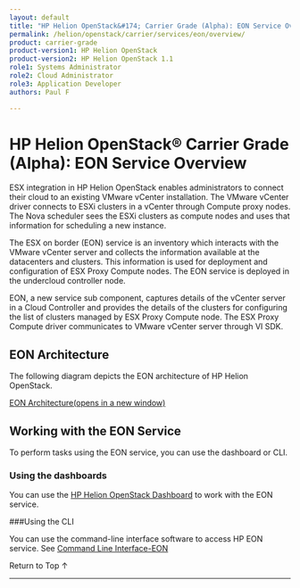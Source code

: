 ```yaml
---
layout: default
title: "HP Helion OpenStack&#174; Carrier Grade (Alpha): EON Service Overview"
permalink: /helion/openstack/carrier/services/eon/overview/
product: carrier-grade
product-version1: HP Helion OpenStack
product-version2: HP Helion OpenStack 1.1
role1: Systems Administrator 
role2: Cloud Administrator 
role3: Application Developer 
authors: Paul F

---
```

<!--UNDER REVISION-->

<script>

function PageRefresh {
onLoad="window.refresh"
}

PageRefresh();

</script>

<!-- <p style="font-size: small;"> <a href="/helion/openstack/carrier/services/compute/overview/">&#9664; PREV</a> | <a href="/helion/openstack/carrier/services/overview/">&#9650; UP</a> | <a href="/helion/openstack/carrier/services/imaging/overview/"> NEXT &#9654</a> </p> -->


# HP Helion OpenStack&#174; Carrier Grade (Alpha): EON Service Overview #

ESX integration in HP Helion OpenStack enables administrators to connect their cloud to an existing VMware vCenter installation. The VMware vCenter driver connects to ESXi clusters in a vCenter through Compute proxy nodes. The Nova scheduler sees the ESXi clusters as compute nodes and uses that information for scheduling a new instance. 

The ESX on border (EON) service is an inventory which interacts with the VMware vCenter server and collects the information available at the datacenters and clusters. This information is used for deployment and configuration of ESX Proxy Compute nodes. The EON service is deployed in the undercloud controller node. 

EON, a new service sub component, captures details of the vCenter server in a Cloud Controller and provides the details of the clusters for configuring the list of clusters managed by ESX Proxy Compute node. The ESX Proxy Compute driver communicates to VMware vCenter server through VI SDK. 


<!--
*  A RESTful API service

* A Conductor service --> <!--, which does the bulk of the work of interacting with VMWare vCenter Server, collects and monitors the inventory of Datacenters, Clusters and vSwitch / dvSwitch details and makes it available to other services through REST APIs-->
<!--
* A Database and DB API --> <!--for storing the list of managed vCenter Servers and its associated Datacenter vSwitch / dvSwitch,  activated / imported Clusters details-->
<!--
* The message bus is used to communicate between eon-api and eon-conductor.
-->

## EON Architecture

The following diagram depicts the EON architecture of HP Helion OpenStack.

<a href="javascript:window.open('/content/documentation/media//eon-architecture.png','_blank','toolbar=no,menubar=no,resizable=yes,scrollbars=yes')">EON Architecture(opens in a new window)</a>

<!--
<img src="media/eon-architecture.png" /> -->

## Working with the EON Service

To perform tasks using the EON service, you can use the dashboard or CLI.

### Using the dashboards<a name="UI"></a>

You can use the [HP Helion OpenStack Dashboard](/helion/openstack/carrier/undercloud/resource/esx/compute/) to work with the EON service.

###Using the CLI<a name="cli"></a>

You can use the command-line interface software to access HP EON service. See [Command Line Interface-EON](/helion/openstack/carrier/undercloud/eon/cli/)


<a href="#top" style="padding:14px 0px 14px 0px; text-decoration: none;"> Return to Top &#8593; </a>


----
